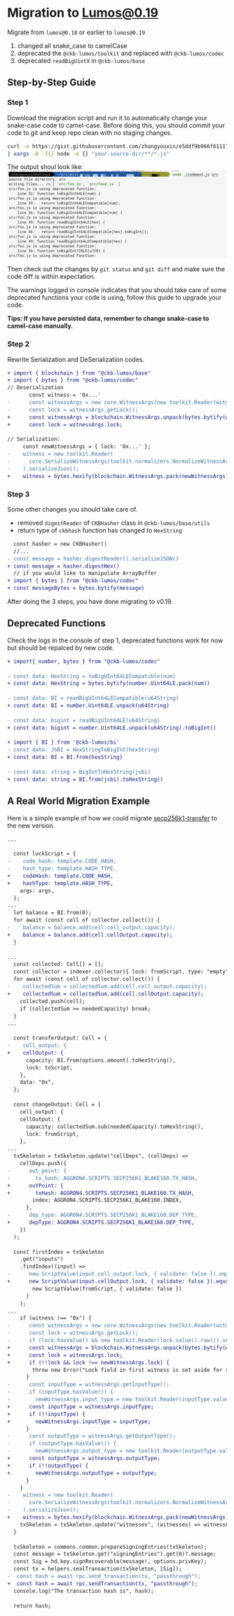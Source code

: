 # Migration to Lumos@0.19

Migrate from `lumos@0.18` or earlier to `lumos@0.19`

1. changed all snake_case to camelCase
2. deprecated the `@ckb-lumos/toolkit` and replaced with `@ckb-lumos/codec`
3. deprecated `readBigUintX` in `@ckb-lumos/base`

## Step-by-Step Guide

### Step 1

Download the migration script and run it to automatically change your snake-case code to camel-case. Before doing this, you should commit your code to git and keep repo clean with no staging changes.

```sh
curl -s https://gist.githubusercontent.com/zhangyouxin/e5ddf9b966f611173a01d6c98715c931/raw/30606c12756a866437a390add8dc5f5df47c9c36/codemod.js \
| xargs -0 -I{} node -e {} "your-source-dir/**/*.js"
```

The output shoul look like: ![output](../../assets/codemod-ouput.png)

Then check out the changes by `git status` and `git diff` and make sure the code diff is within expectation.

The warnings logged in console indicates that you should take care of some deprecated functions your code is using, follow this guide to upgrade your code.

**Tips: If you have persisted data, remember to change snake-case to camel-case manually.**

### Step 2

Rewrite Serialization and DeSerialization codes.

```diff
+ import { blockchain } from "@ckb-lumos/base"
+ import { bytes } from "@ckb-lumos/codec"
// Deserialization
       const witness = '0x...'
-      const witnessArgs = new core.WitnessArgs(new toolkit.Reader(witness));
-      const lock = witnessArgs.getLock();
+      const witnessArgs = blockchain.WitnessArgs.unpack(bytes.bytify(witness))
+      const lock = witnessArgs.lock;

// Serialization:
     const newWitnessArgs = { lock: '0x...' };
-    witness = new toolkit.Reader(
-      core.SerializeWitnessArgs(toolkit.normalizers.NormalizeWitnessArgs(newWitnessArgs))
-    ).serializeJson();
+    witness = bytes.hexify(blockchain.WitnessArgs.pack(newWitnessArgs))
```

### Step 3

Some other changes you should take care of.

- removed `digestReader` of `CKBHasher` class in `@ckb-lumos/base/utils`
- return type of `ckbhash` function has changed to `HexString`

```diff
  const hasher = new CKBHasher()
  //...
- const message = hasher.digestReader().serializeJSON()
+ const message = hasher.digestHex()
  // if you would like to manipulate ArrayBuffer
+ import { bytes } from "@ckb-lumos/codec"
+ const messageBytes = bytes.bytify(message)
```

After doing the 3 steps, you have done migrating to v0.19.

## Deprecated Functions

Check the logs in the console of step 1,  deprecated functions work for now but should be repalced by new code.

```diff
+ import{ number, bytes } from "@ckb-lumos/codec"

- const data: HexString = toBigUInt64LECompatible(num)
+ const data: HexString = bytes.bytify(number.Uint64LE.pack(num))

- const data: BI = readBigUInt64LECompatible(u64String)
+ const data: BI = number.Uint64LE.unpack(u64String)

- const data: bigint = readBigUInt64LE(u64String)
+ const data: bigint = number.Uint64LE.unpack(u64String).toBigInt()

+ import { BI } from '@ckb-lumos/bi'
- const data: JSBI = HexStringToBigInt(hexString)
+ const data: BI = BI.from(hexString)

- const data: string = BigIntToHexString(jsbi)
+ const data: string = BI.from(jsbi).toHexString()
```

## A Real World Migration Example

Here is a simple example of how we could migrate [secp256k1-transfer](https://github.com/nervosnetwork/lumos/blob/1669bf527c/examples/secp256k1-transfer/lib.ts) to the new version.

```diff
...

  const lockScript = {
-    code_hash: template.CODE_HASH,
-    hash_type: template.HASH_TYPE,
+    codeHash: template.CODE_HASH,
+    hashType: template.HASH_TYPE,
    args: args,
  };
...
  let balance = BI.from(0);
  for await (const cell of collector.collect()) {
-    balance = balance.add(cell.cell_output.capacity);
+    balance = balance.add(cell.cellOutput.capacity);
  }

...
  const collected: Cell[] = [];
  const collector = indexer.collector({ lock: fromScript, type: "empty" });
  for await (const cell of collector.collect()) {
-    collectedSum = collectedSum.add(cell.cell_output.capacity);
+    collectedSum = collectedSum.add(cell.cellOutput.capacity);
    collected.push(cell);
    if (collectedSum >= neededCapacity) break;
  }
...

  const transferOutput: Cell = {
-    cell_output: {
+    cellOutput: {
      capacity: BI.from(options.amount).toHexString(),
      lock: toScript,
    },
    data: "0x",
  };

  const changeOutput: Cell = {
    cell_output: {
    cellOutput: {
      capacity: collectedSum.sub(neededCapacity).toHexString(),
      lock: fromScript,
    },
...
  txSkeleton = txSkeleton.update("cellDeps", (cellDeps) =>
    cellDeps.push({
-      out_point: {
-        tx_hash: AGGRON4.SCRIPTS.SECP256K1_BLAKE160.TX_HASH,
+      outPoint: {
+        txHash: AGGRON4.SCRIPTS.SECP256K1_BLAKE160.TX_HASH,
        index: AGGRON4.SCRIPTS.SECP256K1_BLAKE160.INDEX,
      },
-      dep_type: AGGRON4.SCRIPTS.SECP256K1_BLAKE160.DEP_TYPE,
+      depType: AGGRON4.SCRIPTS.SECP256K1_BLAKE160.DEP_TYPE,
    })
  );

  const firstIndex = txSkeleton
    .get("inputs")
    .findIndex((input) =>
-      new ScriptValue(input.cell_output.lock, { validate: false }).equals(
+      new ScriptValue(input.cellOutput.lock, { validate: false }).equals(
        new ScriptValue(fromScript, { validate: false })
      )
    );
...
    if (witness !== "0x") {
-      const witnessArgs = new core.WitnessArgs(new toolkit.Reader(witness));
-      const lock = witnessArgs.getLock();
-      if (lock.hasValue() && new toolkit.Reader(lock.value().raw()).serializeJson() !== newWitnessArgs.lock) {
+      const witnessArgs = blockchain.WitnessArgs.unpack(bytes.bytify(witness))
+      const lock = witnessArgs.lock;
+      if (!!lock && lock !== newWitnessArgs.lock) {
        throw new Error("Lock field in first witness is set aside for signature!");
      }
-      const inputType = witnessArgs.getInputType();
-      if (inputType.hasValue()) {
-        newWitnessArgs.input_type = new toolkit.Reader(inputType.value().raw()).serializeJson();
+      const inputType = witnessArgs.inputType;
+      if (!!inputType) {
+        newWitnessArgs.inputType = inputType;
      }
-      const outputType = witnessArgs.getOutputType();
-      if (outputType.hasValue()) {
-        newWitnessArgs.output_type = new toolkit.Reader(outputType.value().raw()).serializeJson();
+      const outputType = witnessArgs.outputType;
+      if (!!outputType) {
+        newWitnessArgs.outputType = outputType;
      }
    }
-    witness = new toolkit.Reader(
-      core.SerializeWitnessArgs(toolkit.normalizers.NormalizeWitnessArgs(newWitnessArgs))
-    ).serializeJson();
+    witness = bytes.hexify(blockchain.WitnessArgs.pack(newWitnessArgs))
    txSkeleton = txSkeleton.update("witnesses", (witnesses) => witnesses.set(firstIndex, witness));
  }

  txSkeleton = commons.common.prepareSigningEntries(txSkeleton);
  const message = txSkeleton.get("signingEntries").get(0)?.message;
  const Sig = hd.key.signRecoverable(message!, options.privKey);
  const tx = helpers.sealTransaction(txSkeleton, [Sig]);
-  const hash = await rpc.send_transaction(tx, "passthrough");
+  const hash = await rpc.sendTransaction(tx, "passthrough");
  console.log("The transaction hash is", hash);

  return hash;
```
